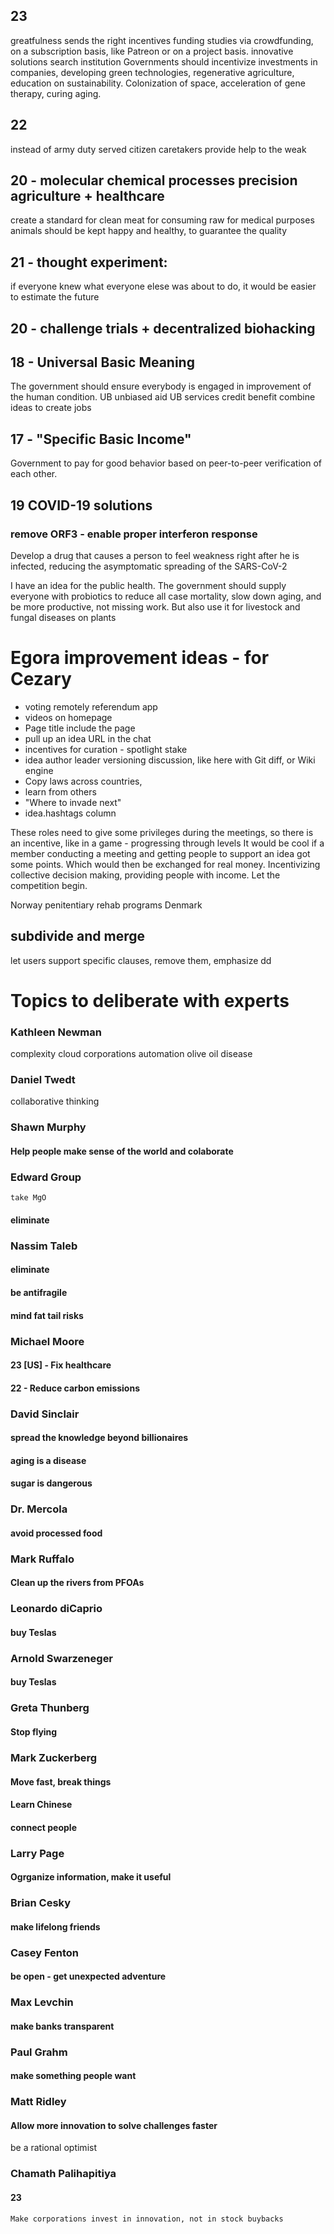 ## 23
greatfulness sends the right incentives
funding studies via crowdfunding, on a subscription basis, like Patreon
or on a project basis.
innovative solutions search institution
Governments should incentivize investments in companies, developing green technologies, regenerative agriculture, education on sustainability. 
Colonization of space, acceleration of gene therapy, curing aging.

## 22
instead of army
duty served citizen
caretakers provide help to the weak


## 20 - molecular chemical processes precision agriculture + healthcare
create a standard for clean meat for consuming raw for medical purposes
animals should be kept happy and healthy, to guarantee the quality 


## 21 - thought experiment:
if everyone knew what everyone elese was about to do,
it would be easier to estimate the future

## 20 - challenge trials + decentralized biohacking

## 18 - Universal Basic Meaning
The government should ensure everybody is engaged in improvement of the human condition.
UB unbiased aid 
UB services
credit benefit
combine ideas to create jobs 

## 17 - "Specific Basic Income"
Government to pay for good behavior based on peer-to-peer verification of each other.

## 19 COVID-19 solutions
### remove ORF3 - enable proper interferon response
Develop a drug that causes a person to feel weakness right after he is infected, reducing the asymptomatic spreading of the SARS-CoV-2

I have an idea for the public health. The government should supply everyone with probiotics to reduce all case mortality, slow down aging, and be more productive, not missing work.
But also use it for livestock and fungal diseases on plants

# Egora improvement ideas - for Cezary
- voting remotely referendum app
- videos on homepage
- Page title include the page
- pull up an idea URL in the chat
- incentives for curation - spotlight stake
- idea author leader versioning discussion, like here with Git diff, or Wiki engine
- Copy laws across countries, 
- learn from others
- "Where to invade next"
- idea.hashtags column

These roles need to give some privileges during the meetings, so there is an incentive, like in a game - progressing through levels
It would be cool if a member conducting a meeting and getting people to support an idea got some points.
Which would then be exchanged for real money. Incentivizing collective decision making, providing people with income. Let the competition begin.

Norway penitentiary rehab programs
Denmark
## subdivide and merge
let users support specific clauses, remove them, emphasize dd 

# Topics to deliberate with experts
### Kathleen Newman
complexity cloud
corporations automation
olive oil disease

### Daniel Twedt
collaborative thinking 

### Shawn Murphy
#### Help people make sense of the world and colaborate

### Edward Group
    take MgO
#### eliminate
    
### Nassim Taleb
#### eliminate
#### be antifragile
#### mind fat tail risks

### Michael Moore
#### 23 [US] - Fix healthcare
#### 22 - Reduce carbon emissions

### David Sinclair
#### spread the knowledge beyond billionaires
#### aging is a disease
#### sugar is dangerous

### Dr. Mercola
#### avoid processed food

### Mark Ruffalo
#### Clean up the rivers from PFOAs

### Leonardo diCaprio
#### buy Teslas

### Arnold Swarzeneger
#### buy Teslas

### Greta Thunberg
#### Stop flying

### Mark Zuckerberg
#### Move fast, break things
#### Learn Chinese
#### connect people

### Larry Page
#### Ogrganize information, make it useful

### Brian Cesky
#### make lifelong friends

### Casey Fenton
#### be open - get unexpected adventure

### Max Levchin
#### make banks transparent

### Paul Grahm
#### make something people want

### Matt Ridley
#### Allow more innovation to solve challenges faster
be a rational optimist

### Chamath Palihapitiya
#### 23
    Make corporations invest in innovation, not in stock buybacks


